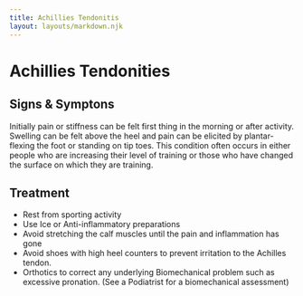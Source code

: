 ```yaml
---
title: Achillies Tendonitis
layout: layouts/markdown.njk
---
```


# Achillies Tendonities

## Signs & Symptons

Initially pain or stiffness can be felt first thing in the morning or after activity. Swelling can be felt above the heel and pain can be elicited by plantar-flexing the foot or standing on tip toes. This condition often occurs in either people who are increasing their level of training or those who have changed the surface on which they are training.

## Treatment

- Rest from sporting activity
- Use Ice or Anti-inflammatory preparations
- Avoid stretching the calf muscles until the pain and inflammation has gone
- Avoid shoes with high heel counters to prevent irritation to the Achilles tendon.
- Orthotics to correct any underlying Biomechanical problem such as excessive pronation. (See a Podiatrist for a biomechanical assessment)
